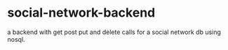 # social-network-backend
a backend with get post put and delete calls for a social network db using nosql.
